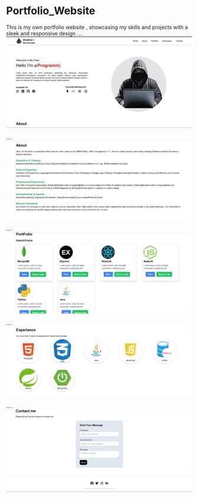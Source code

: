 
# Portfolio_Website
This is my own portfolio website , showcasing my skills and projects with  a sleek and responsive design 
....
![](https://github.com/Shubham-Yadav003/Portfolio_Website/blob/main/public/Screenshot%202025-03-02%20235026.png)

....
![](https://github.com/Shubham-Yadav003/Portfolio_Website/blob/main/public/Screenshot%202025-03-02%20235040.png)

....
![](https://github.com/Shubham-Yadav003/Portfolio_Website/blob/main/public/Screenshot%202025-03-02%20235052.png)

....
![](https://github.com/Shubham-Yadav003/Portfolio_Website/blob/main/public/Screenshot%202025-03-02%20235104.png)

....
![](https://github.com/Shubham-Yadav003/Portfolio_Website/blob/main/public/Screenshot%202025-03-02%20235116.png)
